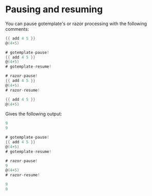 # Pausing and resuming
You can pause gotemplate's or razor processing with the following comments:

```go
{{ add 4 5 }}
@(4+5)

# gotemplate-pause!
{{ add 4 5 }}
@(4+5)
# gotemplate-resume!

# razor-pause!
{{ add 4 5 }}
@(4+5)
# razor-resume!

{{ add 4 5 }}
@(4+5)
```

Gives the following output:
```go
9
9

# gotemplate-pause!
{{ add 4 5 }}
@(4+5)
# gotemplate-resume!

# razor-pause!
9
@(4+5)
# razor-resume!

9
9
```